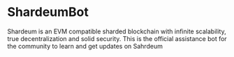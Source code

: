 # ShardeumBot
Shardeum is an EVM compatible sharded blockchain with infinite scalability, true decentralization and solid security. This is the official assistance bot for the community to learn and get updates on Sahrdeum
